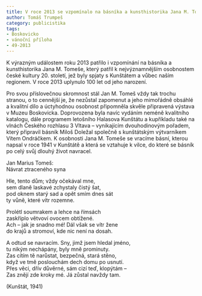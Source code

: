 ```yaml
---
title: V roce 2013 se vzpomínalo na básníka a kunsthistorika Jana M. Tomeše
author: Tomáš Trumpeš
category: publicistika
tags:
- Boskovicko
- vánoční příloha
- 49-2013
---
```


K výrazným událostem roku 2013 patřilo i vzpomínání na básníka a kunsthistorika Jana M. Tomeše, který patřil k nejvýznamnějším osobnostem české kultury 20. století, jež byly spjaty s Kunštátem a vůbec naším regionem. V roce 2013 uplynulo 100 let od jeho narození.

Pro svou příslovečnou skromnost stál Jan M. Tomeš vždy tak trochu stranou, o to cennější je, že nezůstal zapomenut a jeho mimořádně obsáhlé a kvalitní dílo a úctyhodnou osobnost připomněla skvěle připravená výstava v Muzeu Boskovicka. Doprovozena byla navíc vydáním neméně kvalitního katalogu, dále programem letošního Halasova Kunštátu a kupříkladu také na vlnách Českého rozhlasu 3 Vltava – vynikajícím dvouhodinovým pořadem, který připravil básník Miloš Doležal společně s kunštátským výtvarníkem Vítem Ondráčkem. K osobnosti Jana M. Tomeše se vracíme básní, kterou napsal v roce 1941 v Kunštátě a která se vztahuje k vilce, do které se básník po celý svůj dlouhý život navracel.

Jan Marius Tomeš:  
Návrat ztraceného syna  

Hle, tento dům; vždy očekával mne,  
sem dlaně laskavé zchystaly čistý šat,  
pod oknem starý sad a opět smím dnes sát  
ty vůně, které vítr rozemne.

Prolétl soumrakem a lehce na římsách  
zaskříplo větvoví ovocem obtížené.  
Ach – jak je snadno mé! Dál však se vítr žene  
do krajů a stromoví, kde nic není na dosah.

A odtud se navracím. Sny, jimž jsem hledal jméno,  
tu nikým nechápány, byly mně prominuty.  
Zas cítím tě narůstat, bezpečná, stará stěno,  
když ve tmě poslouchám dech domu po usnutí.  
Přes věci, dřív důvěrné, sám cizí teď, klopýtám –  
Zas znějí zde kroky mé. Já zůstal navždy tam.

(Kunštát, 1941)
